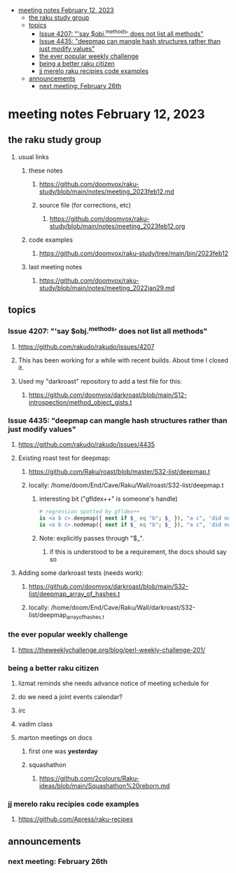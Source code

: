 - [meeting notes February 12, 2023](#org88c49fa)
  - [the raku study group](#orgd37870b)
  - [topics](#org19faf4e)
    - [Issue 4207: "'say $obj.<sup>methods</sup>' does not list all methods"](#org4dc27dd)
    - [Issue 4435: "deepmap can mangle hash structures rather than just modify values"](#org1ddbda3)
    - [the ever popular weekly challenge](#org9df0ffb)
    - [being a better raku citizen](#orgfb24bcd)
    - [jj merelo raku recipies code examples](#org6822db1)
  - [announcements](#org452c371)
    - [next meeting: February 26th](#org228c0ec)


<a id="org88c49fa"></a>

# meeting notes February 12, 2023


<a id="orgd37870b"></a>

## the raku study group

1.  usual links

    1.  these notes
    
        1.  <https://github.com/doomvox/raku-study/blob/main/notes/meeting_2023feb12.md>
        
        2.  source file (for corrections, etc)
        
            1.  <https://github.com/doomvox/raku-study/blob/main/notes/meeting_2023feb12.org>
    
    2.  code examples
    
        1.  <https://github.com/doomvox/raku-study/tree/main/bin/2023feb12>
    
    3.  last meeting notes
    
        1.  <https://github.com/doomvox/raku-study/blob/main/notes/meeting_2022jan29.md>


<a id="org19faf4e"></a>

## topics


<a id="org4dc27dd"></a>

### Issue 4207: "'say $obj.<sup>methods</sup>' does not list all methods"

1.  <https://github.com/rakudo/rakudo/issues/4207>

2.  This has been working for a while with recent builds.  About time I closed it.

3.  Used my "darkroast" repository to add a test file for this:

    1.  <https://github.com/doomvox/darkroast/blob/main/S12-introspection/method_object_gists.t>


<a id="org1ddbda3"></a>

### Issue 4435: "deepmap can mangle hash structures rather than just modify values"

1.  <https://github.com/rakudo/rakudo/issues/4435>

2.  Existing roast test for deepmap:

    1.  <https://github.com/Raku/roast/blob/master/S32-list/deepmap.t>
    
    2.  locally: /home/doom/End/Cave/Raku/Wall/roast/S32-list/deepmap.t
    
        1.  interesting bit ("gfldex++" is someone's handle)
        
            ```raku
            # regression spotted by gfldex++
            is <a b c>.deepmap({ next if $_ eq "b"; $_ }), "a c", 'did next work';
            is <a b c>.nodemap({ next if $_ eq "b"; $_ }), "a c", 'did next work';
            ```
        
        2.  Note: explicitly passes through "$\_".
        
            1.  if this is understood to be a requirement, the docs should say so

3.  Adding some darkroast tests (needs work):

    1.  <https://github.com/doomvox/darkroast/blob/main/S32-list/deepmap_array_of_hashes.t>
    
    2.  locally: /home/doom/End/Cave/Raku/Wall/darkroast/S32-list/deepmap<sub>array</sub><sub>of</sub><sub>hashes.t</sub>


<a id="org9df0ffb"></a>

### the ever popular weekly challenge

1.  <https://theweeklychallenge.org/blog/perl-weekly-challenge-201/>


<a id="orgfb24bcd"></a>

### being a better raku citizen

1.  lizmat reminds she needs advance notice of meeting schedule for

2.  do we need a joint events calendar?

3.  irc

4.  vadim class

5.  marton meetings on docs

    1.  first one was **yesterday**
    
    2.  squashathon
    
        1.  <https://github.com/2colours/Raku-ideas/blob/main/Squashathon%20reborn.md>


<a id="org6822db1"></a>

### jj merelo raku recipies code examples

1.  <https://github.com/Apress/raku-recipes>


<a id="org452c371"></a>

## announcements


<a id="org228c0ec"></a>

### next meeting: February 26th
